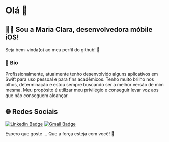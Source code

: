 # Olá :wave:
 
## :woman_technologist: Sou a Maria Clara, desenvolvedora móbile iOS!

Seja bem-vinda(o) ao meu perfil do github! :star_struck:

### :bookmark: Bio 

Profissionalmente, atualmente tenho desenvolvido alguns aplicativos em Swift para uso pessoal e para fins acadêmicos. Tenho muito brilho nos olhos, determinação e estou sempre buscando ser a melhor versão de mim mesma. Meu propósito é utilizar meu privilégio e conseguir levar voz aos que não conseguem alcançar.
 
## :globe_with_meridians: Redes Sociais 
[![Linkedin Badge](https://img.shields.io/badge/-LinkedIn-blue?style=flat-square&logo=Linkedin&logoColor=white&link=https://www.linkedin.com/in/joshuadiass/)](https://www.linkedin.com/in/maria-clara-lopes-6a4554140/)
[![Gmail Badge](https://img.shields.io/badge/-Gmail-c14438?style=flat-square&logo=Gmail&logoColor=white&link=mailto:joshuadias09@gmail.com)](mailto:mariacllara.lopes@gmail.com)
 
Espero que goste ... Que a força esteja com você! :vulcan_salute:

